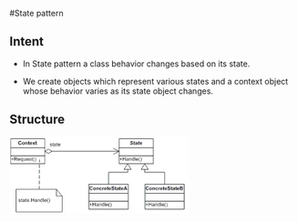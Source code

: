 #State pattern

## **Intent**

* In State pattern a class behavior changes based on its state.

* We create objects which represent various states and a context object whose behavior varies as its state object changes.

## **Structure**

![State Structure](https://github.com/xala3pa/implementingDesignPatterns/blob/master/java/statePattern/state_diagram.png)
